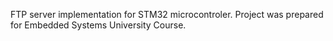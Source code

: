 FTP server implementation for STM32 microcontroler. Project was prepared for Embedded Systems University Course. 
